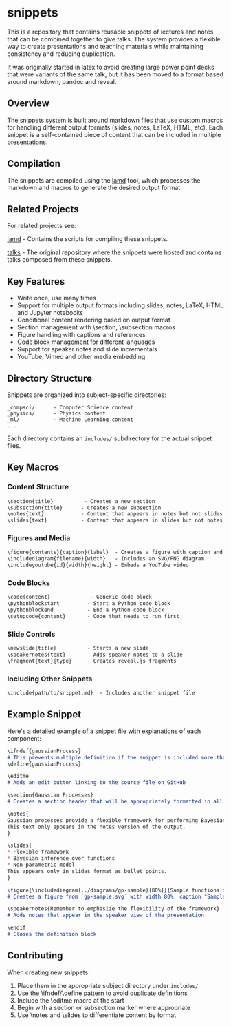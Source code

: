 # snippets

This is a repository that contains reusable snippets of lectures and notes that can be combined together to give talks. The system provides a flexible way to create presentations and teaching materials while maintaining consistency and reducing duplication.

It was originally started in latex to avoid creating large power point decks that were variants of the same talk, but it has been moved to a format based around markdown, pandoc and reveal.


## Overview

The snippets system is built around markdown files that use custom macros for handling different output formats (slides, notes, LaTeX, HTML, etc). Each snippet is a self-contained piece of content that can be included in multiple presentations. 


## Compilation

The snippets are compiled using the [lamd](https://github.com/lawrennd/lamd) tool, which processes the markdown and macros to generate the desired output format.

## Related Projects

For related projects see:

[lamd](https://github.com/lawrennd/lamd) - Contains the scripts for compiling these snippets.

[talks](https://github.com/lawrennd/talks) - The original repository where the snippets were hosted and contains talks composed from these snippets.

## Key Features

- Write once, use many times
- Support for multiple output formats including slides, notes, LaTeX, HTML and Jupyter notebooks
- Conditional content rendering based on output format
- Section management with \section, \subsection macros
- Figure handling with captions and references
- Code block management for different languages
- Support for speaker notes and slide incrementals
- YouTube, Vimeo and other media embedding

## Directory Structure

Snippets are organized into subject-specific directories:
```
_compsci/      - Computer Science content
_physics/      - Physics content
_ml/           - Machine Learning content
...
```

Each directory contains an `includes/` subdirectory for the actual snippet files.

## Key Macros

### Content Structure
```markdown
\section{title}          - Creates a new section
\subsection{title}      - Creates a new subsection
\notes{text}            - Content that appears in notes but not slides
\slides{text}           - Content that appears in slides but not notes
```

### Figures and Media
```markdown
\figure{contents}{caption}{label}  - Creates a figure with caption and reference
\includediagram{filename}{width}   - Includes an SVG/PNG diagram
\includeyoutube{id}{width}{height} - Embeds a YouTube video
```

### Code Blocks
```markdown
\code{content}             - Generic code block
\pythonblockstart         - Start a Python code block
\pythonblockend           - End a Python code block
\setupcode{content}       - Code that needs to run first
```

### Slide Controls
```markdown
\newslide{title}          - Starts a new slide
\speakernotes{text}       - Adds speaker notes to a slide
\fragment{text}{type}     - Creates reveal.js fragments
```

### Including Other Snippets
```markdown
\include{path/to/snippet.md}  - Includes another snippet file
```

## Example Snippet

Here's a detailed example of a snippet file with explanations of each component:

```markdown
\ifndef{gaussianProcess}
# This prevents multiple definition if the snippet is included more than once
\define{gaussianProcess}

\editme
# Adds an edit button linking to the source file on GitHub

\section{Gaussian Processes}
# Creates a section header that will be appropriately formatted in all output formats

\notes{
Gaussian processes provide a flexible framework for performing Bayesian inference over functions.
This text only appears in the notes version of the output.
}

\slides{
* Flexible framework
* Bayesian inference over functions
* Non-parametric model
This appears only in slides format as bullet points.
}

\figure{\includediagram{../diagrams/gp-sample}{80%}}{Sample functions drawn from a Gaussian process prior.}{gp-samples}
# Creates a figure from `gp-sample.svg` with width 80%, caption "Sample functions drawn from a GP prior" and label "gp-samples"

\speakernotes{Remember to emphasize the flexibility of the framework}
# Adds notes that appear in the speaker view of the presentation

\endif
# Closes the definition block
```


## Contributing

When creating new snippets:
1. Place them in the appropriate subject directory under `includes/`
2. Use the \ifndef/\define pattern to avoid duplicate definitions
3. Include the \editme macro at the start
4. Begin with a section or subsection marker where appropriate
5. Use \notes and \slides to differentiate content by format

